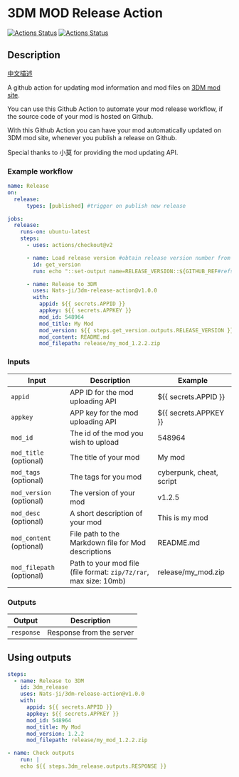 # 3DM MOD Release Action

[![Actions Status](https://github.com/Nats-ji/3dm-release-action/workflows/Lint/badge.svg)](https://github.com/Nats-ji/3dm-release-action/actions) [![Actions Status](https://github.com/Nats-ji/3dm-release-action/workflows/Integration%20Test/badge.svg)](https://github.com/Nats-ji/3dm-release-action/actions)

## Description

[中文描述](https://github.com/Nats-ji/3dm-release-action/blob/master/README_zh.md)

A github action for updating mod information and mod files on [3DM mod site](https://mod.3dmgame.com/).

You can use this Github Action to automate your mod release workflow, if the source code of your mod is hosted on Github.

With this Github Action you can have your mod automatically updated on 3DM mod site, whenever you publish a release on Github.

Special thanks to 小莫 for providing the mod updating API.

### Example workflow

```yaml
name: Release
on:
  release:
      types: [published] #trigger on publish new release

jobs:
  release:
    runs-on: ubuntu-latest
    steps:
      - uses: actions/checkout@v2

      - name: Load release version #obtain release version number from tag name
        id: get_version
        run: echo "::set-output name=RELEASE_VERSION::${GITHUB_REF#refs/*/}"

      - name: Release to 3DM
        uses: Nats-ji/3dm-release-action@v1.0.0
        with:
          appid: ${{ secrets.APPID }}
          appkey: ${{ secrets.APPKEY }}
          mod_id: 548964
          mod_title: My Mod
          mod_version: ${{ steps.get_version.outputs.RELEASE_VERSION }}
          mod_content: README.md
          mod_filepath: release/my_mod_1.2.2.zip
```

### Inputs

| Input                      | Description                                                       | Example                  |
|----------------------------|-------------------------------------------------------------------|--------------------------|
| `appid`                    | APP ID for the mod uploading API                                  | ${{ secrets.APPID }}     |
| `appkey`                   | APP key for the mod uploading API                                 | ${{ secrets.APPKEY }}    |
| `mod_id`                   | The id of the mod you wish to upload                              | 548964                   |
| `mod_title` (optional)     | The title of your mod                                             | My mod                   |
| `mod_tags` (optional)      | The tags for you mod                                              | cyberpunk, cheat, script |
| `mod_version` (optional)   | The version of your mod                                           | v1.2.5                   |
| `mod_desc` (optional)      | A short description of your mod                                   | This is my mod           |
| `mod_content` (optional)   | File path to the Markdown file for Mod descriptions               | README.md                |
| `mod_filepath` (optional)  | Path to your mod file (file format: `zip/7z/rar`, max size: 10mb) | release/my_mod.zip       |

### Outputs

| Output      | Description               |
|-------------|---------------------------|
| `response`  | Response from the server  |

## Using outputs

```yaml
steps:
  - name: Release to 3DM
    id: 3dm_release
    uses: Nats-ji/3dm-release-action@v1.0.0
    with:
      appid: ${{ secrets.APPID }}
      appkey: ${{ secrets.APPKEY }}
      mod_id: 548964
      mod_title: My Mod
      mod_version: 1.2.2
      mod_filepath: release/my_mod_1.2.2.zip

- name: Check outputs
    run: |
    echo ${{ steps.3dm_release.outputs.RESPONSE }}
```
